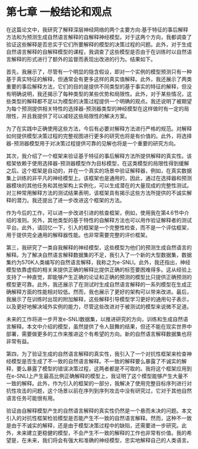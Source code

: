 # 第七章 一般结论和观点

在这篇论文中，我研究了解释深层神经网络的两个主要方向:基于特征的事后解释方法和为预测生成自然语言解释的自解释神经模型。对于这两个方向，我都调查了验证这些解释是否忠实于它们所要解释的模型的决策过程的问题。此外，对于生成自然语言解释的自解释模型的课程，我调查了这些模型是否由于在训练时以自然语言解释的形式进行了额外的监督而表现出改进的行为。结果如下。

​		首先，我展示了，尽管有一个明显的隐含假设，即对一个实例的模型预测只有一种基于真实特征的解释，但通常会有更多这样的真实值解释。此外，我还展示了两类重要的事后解释方法，它们的目的是提供不同类型的基于事实的特征的解释，但没有明确说明，我还揭示了每种类型的某些优势和局限性。此外，对于某些情况，这些类型的解释都不足以为模型的决策过程提供一个明确的观点。我还说明了被期望为每个预测提供相关特性的选择器-预测器类型的神经模型在这样做时有一定的局限性，并且我提供了可以减轻这些局限性的解决方案。

​		为了在实践中正确使用这些方法，今后有必要对解释方法进行严格的规范。对解释如何提供模型决策过程的完整视图进行更多的研究也将是有价值的。此外，将选择器-预测器模型用于对决策过程提供可靠的见解也将是一个重要的研究方向。

​		其次，我介绍了一个框架来验证基于特征的事后解释方法所提供解释的真实性。该框架依赖于使用选择器-预测器模型作为目标模型，在这类模型的局限性得到缓解之后。这个框架是自动的，并在一个真实的场景中验证解释器，例如，在真实数据集上训练的非平凡的神经模型上。该框架也是通用的，因此，通过在选择器和预测器模块的其他任务和其他架构上实例化，可以生成潜在的大量现成的完整性测试。对三种常用解释方法的测试结果表明，该框架具有揭示这些方法所提供的不诚实解释的潜力。我还提出了进一步改进这个框架的方法。

​		作为今后的工作，可以进一步改进引进的核查框架，例如，使用我在第4.6节中介绍的准则。另外，其他类型的基于特性的自解释方法也可以用作验证解释者的测试平台。此外，请回忆一下，引入的框架是一个完整性检查，而不是一个评估框架，用于提供完全通用的解释器性能。也非常需要完整的评价框架。

​		第三，我研究了一类自我解释的神经模型，这些模型为他们的预测生成自然语言的解释。为了解决自然语言解释数据集的不足，我引入了一个新的大型数据集，数据集约为570K人类编写的自然语言解释，我称之为e-SNLI。此外，我还指出，神经模型依靠虚假的相关来提供正确的解释比提供正确的标签要困难得多。这从经验上支持了一种直觉，即能够产生正确的论证和正确的预测的模型比只提供正确预测的模型更可靠。此外，我还展示了在测试时生成自然语言解释的一系列模型在生成正确解释方面的性能相对较低。然而，我也展示了更好的架构可以带来改进。最后，我展示了在训练时出现的附加解释，这些解释引导模型学习更好的通用句子表示，以及更好地解决域外实例的能力，尽管这些改进对于被测试的模型来说微不足道。

​		未来的工作将进一步开发e-SNLI数据集，以推进研究的方向，训练和生成自然语言解释。本文中介绍的模型，虽然提供了令人鼓舞的结果，但还不能在现实世界中部署，需要做更多的工作来推进这个有希望的方向。新的自然语言解释数据集也将非常有益。

​		第四，为了验证生成的自然语言解释的真实性，我引入了一个对抗性框架来检查神经模型是否生成了不一致的自然语言解释。不一致的解释要么暴露了不诚实的解释，要么暴露了模型的错误决策过程，这两者都是不可取的。我将这个框架应用到在e-SNLI上产生最高比例正确解释的模型上，我证明了这个模型能够产生大量不一致的解释。此外，作为引入的框架的一部分，我解决了使用完整目标序列进行对抗性攻击的问题，这个场景以前在序列到序列攻击中没有研究过，它对于其他自然语言任务可能很有用。

​		验证由自解释模型产生的自然语言解释的真实性仍然是一个悬而未决的问题。本文引入的对抗性框架检验模型是否能产生不一致的自然语言解释。然而，这种不一致是由于不诚实的解释，还是由于模型决策过程中的缺陷，还需要进一步研究。此外，未来建立更稳健的模型，不会产生不一致的解释的工作也非常有价值。我的希望是，在未来，我们将会有强大和准确的神经模型，忠实地解释自己的人类语言。